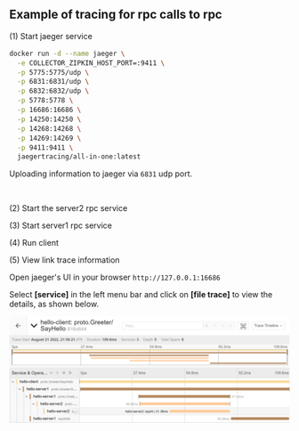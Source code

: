 ## Example of tracing for rpc calls to rpc

(1) Start jaeger service

```bash
docker run -d --name jaeger \
  -e COLLECTOR_ZIPKIN_HOST_PORT=:9411 \
  -p 5775:5775/udp \
  -p 6831:6831/udp \
  -p 6832:6832/udp \
  -p 5778:5778 \
  -p 16686:16686 \
  -p 14250:14250 \
  -p 14268:14268 \
  -p 14269:14269 \
  -p 9411:9411 \
  jaegertracing/all-in-one:latest
```

Uploading information to jaeger via `6831` udp port.

<br>

(2) Start the server2 rpc service

(3) Start server1 rpc service

(4) Run client

(5) View link trace information

Open jaeger's UI in your browser `http://127.0.0.1:16686`

Select **[service]** in the left menu bar and click on **[file trace]** to view the details, as shown below.


![rpc2grpc](rpc2rpc_tracing.jpg)

<br>
